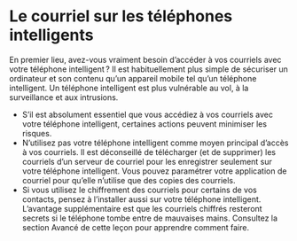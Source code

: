 [Title]: # (Le courriel sur les téléphones intelligents)
[Order]: # (10)

# Le courriel sur les téléphones intelligents

En premier lieu, avez-vous vraiment besoin d’accéder à vos courriels avec votre téléphone intelligent ? Il est habituellement plus simple de sécuriser un ordinateur et son contenu qu’un appareil mobile tel qu’un téléphone intelligent. Un téléphone intelligent est plus vulnérable au vol, à la surveillance et aux intrusions.

* S’il est absolument essentiel que vous accédiez à vos courriels avec votre téléphone intelligent, certaines actions peuvent minimiser les risques.
* N’utilisez pas votre téléphone intelligent comme moyen principal d’accès à vos courriels. Il est déconseillé de télécharger (et de supprimer) les courriels d’un serveur de courriel pour les enregistrer seulement sur votre téléphone intelligent. Vous pouvez paramétrer votre application de courriel pour qu’elle n’utilise que des copies des courriels.
* Si vous utilisez le chiffrement des courriels pour certains de vos contacts, pensez à l’installer aussi sur votre téléphone intelligent. L’avantage supplémentaire est que les courriels chiffrés resteront secrets si le téléphone tombe entre de mauvaises mains. Consultez la section Avancé de cette leçon pour apprendre comment faire.